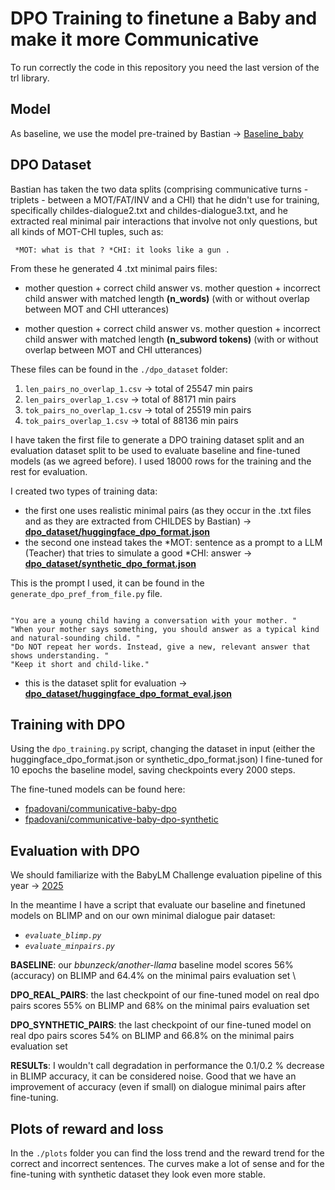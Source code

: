 # DPO Training to finetune a Baby and make it more Communicative

To run correctly the code in this repository you need the last version of the trl library. 

## Model

As baseline, we use the model pre-trained by Bastian -> [Baseline_baby](https://huggingface.co/bbunzeck/another-llama)

## DPO Dataset

Bastian has taken the two data splits (comprising communicative turns - triplets - between a MOT/FAT/INV and a CHI) that he didn't use for training,
specifically childes-dialogue2.txt and childes-dialogue3.txt, and he extracted real minimal pair interactions that involve not only questions, but all kinds of MOT-CHI tuples, such as: 
<pre><code> *MOT: what is that ? *CHI: it looks like a gun .</code></pre>

From these he generated 4 .txt minimal pairs files: 

- mother question + correct child answer vs. mother question + incorrect child answer with matched length **(n_words)** (with or without overlap between MOT and CHI utterances)

- mother question + correct child answer vs. mother question + incorrect child answer with matched length **(n_subword tokens)** (with or without overlap between MOT and CHI utterances)


These files can be found in the `./dpo_dataset` folder:

1. `len_pairs_no_overlap_1.csv` -> total of 25547 min pairs
2. `len_pairs_overlap_1.csv` -> total of 88171 min pairs
3. `tok_pairs_no_overlap_1.csv` -> total of 25519 min pairs
4. `tok_pairs_overlap_1.csv` -> total of 88136 min pairs


I have taken the first file to generate a DPO training dataset split and an evaluation dataset split to be used to evaluate baseline and fine-tuned models (as we agreed before).
I used 18000 rows for the training and the rest for evaluation.

I created two types of training data:

- the first one uses realistic minimal pairs (as they occur in the .txt files and as they are extracted from CHILDES by Bastian) -> [**dpo_dataset/huggingface_dpo_format.json**](https://huggingface.co/datasets/fpadovani/child-dpo-preferences)
- the second one instead takes the *MOT: sentence as a prompt to a LLM (Teacher) that tries to simulate a good *CHI: answer -> [**dpo_dataset/synthetic_dpo_format.json**](https://huggingface.co/datasets/fpadovani/child-dpo-preferences-synthetic)


This is the prompt I used, it can be found in the `generate_dpo_pref_from_file.py` file.


<pre><code>
"You are a young child having a conversation with your mother. "
"When your mother says something, you should answer as a typical kind and natural-sounding child. "
"Do NOT repeat her words. Instead, give a new, relevant answer that shows understanding. "
"Keep it short and child-like."
</code></pre>



- this is the dataset split for evaluation -> [**dpo_dataset/huggingface_dpo_format_eval.json**](https://huggingface.co/datasets/fpadovani/child-dpo-preferences-eval)
  

## Training with DPO
Using the `dpo_training.py` script, changing the dataset in input (either the huggingface_dpo_format.json or synthetic_dpo_format.json) I fine-tuned for 10 epochs the baseline model, saving checkpoints every 2000 steps. 

The fine-tuned models can be found here:
- [fpadovani/communicative-baby-dpo](https://huggingface.co/fpadovani/communicative-baby-dpo)
- [fpadovani/communicative-baby-dpo-synthetic](https://huggingface.co/fpadovani/communicative-baby-dpo-synthetic)

## Evaluation with DPO
We should familiarize with the BabyLM Challenge evaluation pipeline of this year -> [2025](https://github.com/babylm/evaluation-pipeline-2025)

In the meantime I have a script that evaluate our baseline and finetuned models on BLIMP and on our own minimal dialogue pair dataset:

- *`evaluate_blimp.py`* 
- *`evaluate_minpairs.py`*

**BASELINE**: our *bbunzeck/another-llama* baseline model scores 56% (accuracy) on BLIMP and 64.4% on the minimal pairs evaluation set \

**DPO_REAL_PAIRS**: the last checkpoint of our fine-tuned model on real dpo pairs scores 55% on BLIMP and 68% on the minimal pairs evaluation set 

**DPO_SYNTHETIC_PAIRS**: the last checkpoint of our fine-tuned model on real dpo pairs scores 54% on BLIMP and 66.8% on the minimal pairs evaluation set


**RESULTs**: I wouldn't call degradation in performance the 0.1/0.2 % decrease in BLIMP accuracy, it can be considered noise. Good that we have an improvement of accuracy (even if small) on dialogue minimal pairs after fine-tuning. 


## Plots of reward and loss 
In the `./plots` folder you can find the loss trend and the reward trend for the correct and incorrect sentences. 
The curves make a lot of sense and for the fine-tuning with synthetic dataset they look even more stable. 


